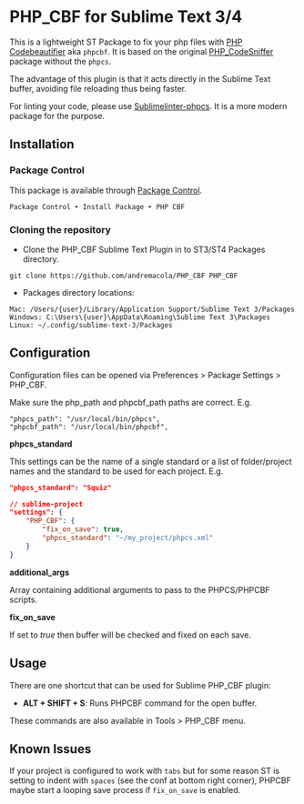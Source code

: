 PHP_CBF for Sublime Text 3/4
========================================

This is a lightweight ST Package to fix your php files with [PHP Codebeautifier](https://github.com/squizlabs/PHP_CodeSniffer/wiki/Fixing-Errors-Automatically) aka `phpcbf`. It is based on the original [PHP_CodeSniffer](https://github.com/andremacola/sublime-PHP_CodeSniffer) package without the `phpcs`.

The advantage of this plugin is that it acts directly in the Sublime Text buffer, avoiding file reloading thus being faster.

For linting your code, please use [Sublimelinter-phpcs](https://packagecontrol.io/packages/SublimeLinter-phpcs). It is a more modern package for the purpose.

Installation
--------------

### Package Control

This package is available through [Package Control](https://packagecontrol.io/).

`Package Control ‣ Install Package ‣ PHP CBF`

### Cloning the repository

- Clone the PHP_CBF Sublime Text Plugin in to ST3/ST4 Packages directory.
```
git clone https://github.com/andremacola/PHP_CBF PHP_CBF
```
- Packages directory locations:
```
Mac: /Users/{user}/Library/Application Support/Sublime Text 3/Packages
Windows: C:\Users\{user}\AppData\Roaming\Sublime Text 3\Packages
Linux: ~/.config/sublime-text-3/Packages
```

Configuration
--------------
Configuration files can be opened via Preferences > Package Settings > PHP_CBF.

Make sure the php_path and phpcbf_path paths are correct. E.g.
```
"phpcs_path": "/usr/local/bin/phpcs",
"phpcbf_path": "/usr/local/bin/phpcbf",
```


**phpcs_standard**

This settings can be the name of a single standard or a list of folder/project names and the standard to be used for each project. E.g.

```json
"phpcs_standard": "Squiz"
```
```json
// sublime-project
"settings": {
    "PHP_CBF": {
        "fix_on_save": true,
        "phpcs_standard": "~/my_project/phpcs.xml"
    }
}
```

**additional_args**

Array containing additional arguments to pass to the PHPCS/PHPCBF scripts.

**fix_on_save**

If set to *true* then buffer will be checked and fixed on each save.

Usage
--------
There are one shortcut that can be used for Sublime PHP_CBF plugin:
- **ALT + SHIFT + S**: Runs PHPCBF command for the open buffer.

These commands are also available in Tools > PHP_CBF menu.

Known Issues
--------
If your project is configured to work with `tabs` but for some reason ST is setting to indent with `spaces` (see the conf at bottom right corner), PHPCBF maybe start a looping save process if `fix_on_save` is enabled.
